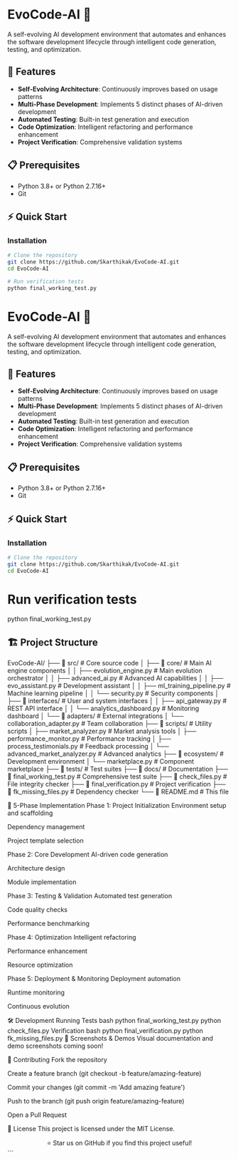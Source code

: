 # EvoCode-AI 🤖

A self-evolving AI development environment that automates and enhances the software development lifecycle through intelligent code generation, testing, and optimization.

## 🚀 Features

- **Self-Evolving Architecture**: Continuously improves based on usage patterns
- **Multi-Phase Development**: Implements 5 distinct phases of AI-driven development
- **Automated Testing**: Built-in test generation and execution
- **Code Optimization**: Intelligent refactoring and performance enhancement
- **Project Verification**: Comprehensive validation systems

## 📋 Prerequisites

- Python 3.8+ or Python 2.7.16+
- Git

## ⚡ Quick Start

### Installation

```bash
# Clone the repository
git clone https://github.com/Skarthikak/EvoCode-AI.git
cd EvoCode-AI

# Run verification tests
python final_working_test.py
```
# EvoCode-AI 🤖

A self-evolving AI development environment that automates and enhances the software development lifecycle through intelligent code generation, testing, and optimization.

## 🚀 Features

- **Self-Evolving Architecture**: Continuously improves based on usage patterns
- **Multi-Phase Development**: Implements 5 distinct phases of AI-driven development
- **Automated Testing**: Built-in test generation and execution
- **Code Optimization**: Intelligent refactoring and performance enhancement
- **Project Verification**: Comprehensive validation systems

## 📋 Prerequisites

- Python 3.8+ or Python 2.7.16+
- Git

## ⚡ Quick Start

### Installation

```bash
# Clone the repository
git clone https://github.com/Skarthikak/EvoCode-AI.git
cd EvoCode-AI
```

# Run verification tests
python final_working_test.py

## 🏗️ Project Structure

EvoCode-AI/
├── 📁 src/ # Core source code
│ ├── 📁 core/ # Main AI engine components
│ │ ├── evolution_engine.py # Main evolution orchestrator
│ │ ├── advanced_ai.py # Advanced AI capabilities
│ │ ├── evo_assistant.py # Development assistant
│ │ ├── ml_training_pipeline.py # Machine learning pipeline
│ │ └── security.py # Security components
│ ├── 📁 interfaces/ # User and system interfaces
│ │ ├── api_gateway.py # REST API interface
│ │ └── analytics_dashboard.py # Monitoring dashboard
│ └── 📁 adapters/ # External integrations
│ └── collaboration_adapter.py # Team collaboration
├── 📁 scripts/ # Utility scripts
│ ├── market_analyzer.py # Market analysis tools
│ ├── performance_monitor.py # Performance tracking
│ ├── process_testimonials.py # Feedback processing
│ └── advanced_market_analyzer.py # Advanced analytics
├── 📁 ecosystem/ # Development environment
│ └── marketplace.py # Component marketplace
├── 📁 tests/ # Test suites
├── 📁 docs/ # Documentation
├── 🔧 final_working_test.py # Comprehensive test suite
├── 🔧 check_files.py # File integrity checker
├── 🔧 final_verification.py # Project verification
├── 🔧 fk_missing_files.py # Dependency checker
└── 📖 README.md # This file


🔧 5-Phase Implementation
Phase 1: Project Initialization
Environment setup and scaffolding

Dependency management

Project template selection

Phase 2: Core Development
AI-driven code generation

Architecture design

Module implementation

Phase 3: Testing & Validation
Automated test generation

Code quality checks

Performance benchmarking

Phase 4: Optimization
Intelligent refactoring

Performance enhancement

Resource optimization

Phase 5: Deployment & Monitoring
Deployment automation

Runtime monitoring

Continuous evolution

🛠️ Development
Running Tests
bash
python final_working_test.py
python check_files.py
Verification
bash
python final_verification.py
python fk_missing_files.py
📸 Screenshots & Demos
Visual documentation and demo screenshots coming soon!

🤝 Contributing
Fork the repository

Create a feature branch (git checkout -b feature/amazing-feature)

Commit your changes (git commit -m 'Add amazing feature')

Push to the branch (git push origin feature/amazing-feature)

Open a Pull Request

📝 License
This project is licensed under the MIT License.

<div align="center">
⭐ Star us on GitHub if you find this project useful!

</div> ```
